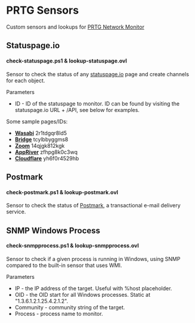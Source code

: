 # PRTG Sensors
Custom sensors and lookups for [PRTG Network Monitor](https://www.paessler.com/prtg)

## Statuspage.io
#### check-statuspage.ps1 & lookup-statuspage.ovl
Sensor to check the status of any [statuspage.io](https://www.atlassian.com/software/statuspage) page and create channels for each object. 

Parameters
* ID - ID of the statuspage to monitor. ID can be found by visiting the statuspage.io URL + /API, see below for examples.

Some sample pages/IDs:

* **[Wasabi](https://status.wasabi.com/)** 2r1tdgqr8ld5
* **[Bridge](http://status.bridgeapp.com/)** tcylbbyggms8
* **[Zoom](https://status.zoom.us/)** 14qjgk812kgk
* **[AppRiver](https://status.appriver.com/)** zfhpg8k0c3wq
* **[Cloudflare](https://www.cloudflarestatus.com/)** yh6f0r4529hb

## Postmark
#### check-postmark.ps1 & lookup-postmark.ovl
Sensor to check the status of [Postmark](https://status.postmarkapp.com/), a transactional e-mail delivery service. 


## SNMP Windows Process
#### check-snmpprocess.ps1 & lookup-snmpprocess.ovl
Sensor to check if a given process is running in Windows, using SNMP compared to the built-in sensor that uses WMI.

Parameters
* IP - the IP address of the target. Useful with %host placeholder.
* OID - the OID start for all Windows processes. Static at "1.3.6.1.2.1.25.4.2.1.2".
* Community - community string of the target.
* Process - process name to monitor.
